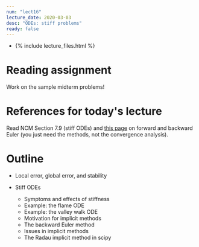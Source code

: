 ```yaml
---
num: "lect16"
lecture_date: 2020-03-03
desc: "ODEs: stiff problems"
ready: false
---
```


* {% include lecture_files.html %}

# Reading assignment

Work on the sample midterm problems!


# References for today's lecture

Read NCM Section 7.9 (stiff ODEs) and
[this page](http://web.mit.edu/10.001/Web/Course_Notes/Differential_Equations_Notes/node3.html) on forward and backward Euler 
(you just need the methods, not the convergence analysis).

# Outline

- Local error, global error, and stability 

- Stiff ODEs
  - Symptoms and effects of stiffness 
  - Example: the flame ODE
  - Example: the valley walk ODE
  - Motivation for implicit methods
  - The backward Euler method
  - Issues in implicit methods
  - The Radau implicit method in scipy

